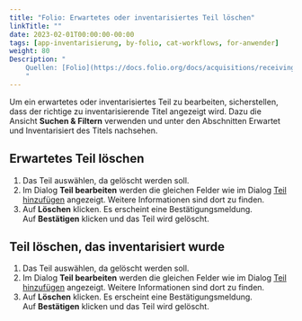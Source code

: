 ```yaml
---
title: "Folio: Erwartetes oder inventarisiertes Teil löschen"
linkTitle: ""
date: 2023-02-01T00:00:00-00:00
tags: [app-inventarisierung, by-folio, cat-workflows, for-anwender]
weight: 80
Description: "
    Quellen: [Folio](https://docs.folio.org/docs/acquisitions/receiving/#deleting-an-expected-or-received-piece) & [GBV](https://info.gbv.de/pages/viewpage.action?pageId=851935471)
    "
---
```


Um ein erwartetes oder inventarisiertes Teil zu bearbeiten, sicherstellen, dass der richtige zu inventarisierende Titel angezeigt wird. Dazu die Ansicht **Suchen & Filtern** verwenden und unter den Abschnitten Erwartet und Inventarisiert des Titels nachsehen.

## Erwartetes Teil löschen

1.  Das Teil auswählen, da gelöscht werden soll.
2.  Im Dialog **Teil bearbeiten** werden die gleichen Felder wie im Dialog [Teil hinzufügen](https://info.gbv.de/pages/viewpage.action?pageId=851935460) angezeigt. Weitere Informationen sind dort zu finden.
3.  Auf **Löschen** klicken. Es erscheint eine Bestätigungsmeldung. Auf **Bestätigen** klicken und das Teil wird gelöscht.

## Teil löschen, das inventarisiert wurde

1.  Das Teil auswählen, da gelöscht werden soll.
2.  Im Dialog **Teil bearbeiten** werden die gleichen Felder wie im Dialog [Teil hinzufügen](https://info.gbv.de/pages/viewpage.action?pageId=851935460) angezeigt. Weitere Informationen sind dort zu finden.
3.  Auf **Löschen** klicken. Es erscheint eine Bestätigungsmeldung. Auf **Bestätigen** klicken und das Teil wird gelöscht.
